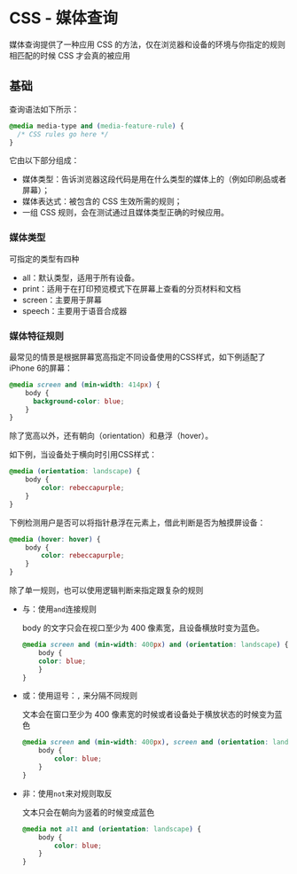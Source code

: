 # CSS - 媒体查询
媒体查询提供了一种应用 CSS 的方法，仅在浏览器和设备的环境与你指定的规则相匹配的时候 CSS 才会真的被应用

## 基础
查询语法如下所示：
```css
@media media-type and (media-feature-rule) {
  /* CSS rules go here */
}
```
它由以下部分组成：
- 媒体类型：告诉浏览器这段代码是用在什么类型的媒体上的（例如印刷品或者屏幕）；
- 媒体表达式：被包含的 CSS 生效所需的规则；
- 一组 CSS 规则，会在测试通过且媒体类型正确的时候应用。

### 媒体类型
可指定的类型有四种
- all：默认类型，适用于所有设备。
- print：适用于在打印预览模式下在屏幕上查看的分页材料和文档
- screen：主要用于屏幕
- speech：主要用于语音合成器

### 媒体特征规则
最常见的情景是根据屏幕宽高指定不同设备使用的CSS样式，如下例适配了iPhone 6的屏幕：
```css
@media screen and (min-width: 414px) {
    body {
      background-color: blue;
    }
}
```

除了宽高以外，还有朝向（orientation）和悬浮（hover）。

如下例，当设备处于横向时引用CSS样式：
```css
@media (orientation: landscape) {
    body {
        color: rebeccapurple;
    }
}
```

下例检测用户是否可以将指针悬浮在元素上，借此判断是否为触摸屏设备：
```css
@media (hover: hover) {
    body {
        color: rebeccapurple;
    }
}
```

除了单一规则，也可以使用逻辑判断来指定跟复杂的规则
- 与：使用`and`连接规则

    body 的文字只会在视口至少为 400 像素宽，且设备横放时变为蓝色。
    ```css
    @media screen and (min-width: 400px) and (orientation: landscape) {
        body {
        color: blue;
        }
    }
    ```
- 或：使用逗号：`,` 来分隔不同规则

    文本会在窗口至少为 400 像素宽的时候或者设备处于横放状态的时候变为蓝色
    ```css
    @media screen and (min-width: 400px), screen and (orientation: landscape) {
        body {
            color: blue;
        }
    }
    ```
- 非：使用`not`来对规则取反

    文本只会在朝向为竖着的时候变成蓝色
    ```css
    @media not all and (orientation: landscape) {
        body {
            color: blue;
        }
    }
    ```
